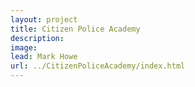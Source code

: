 ```yaml
---
layout: project
title: Citizen Police Academy
description: 
image: 
lead: Mark Howe
url: ../CitizenPoliceAcademy/index.html
---
```

